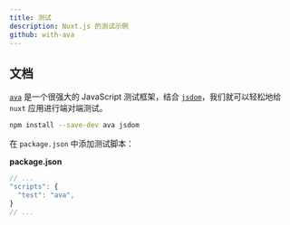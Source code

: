 ```yaml
---
title: 测试
description: Nuxt.js 的测试示例
github: with-ava
---
```


## 文档

[`ava`](https://github.com/avajs/ava) 是一个很强大的 JavaScript 测试框架，结合 [`jsdom`](https://github.com/tmpvar/jsdom)，我们就可以轻松地给 `nuxt` 应用进行端对端测试。

```bash
npm install --save-dev ava jsdom
```

在 `package.json` 中添加测试脚本：

__package.json__

```javascript
// ...
"scripts": {
  "test": "ava",
}
// ...

```
